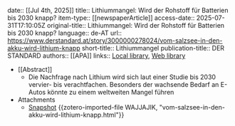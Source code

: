 date:: [[Jul 4th, 2025]]
title:: Lithiummangel: Wird der Rohstoff für Batterien bis 2030 knapp?
item-type:: [[newspaperArticle]]
access-date:: 2025-07-31T17:10:05Z
original-title:: Lithiummangel: Wird der Rohstoff für Batterien bis 2030 knapp?
language:: de-AT
url:: https://www.derstandard.at/story/3000000278024/vom-salzsee-in-den-akku-wird-lithium-knapp
short-title:: Lithiummangel
publication-title:: DER STANDARD
authors:: [[APA]]
links:: [Local library](zotero://select/library/items/GXW9YCYN), [Web library](https://www.zotero.org/users/46463/items/GXW9YCYN)

- [[Abstract]]
	- Die Nachfrage nach Lithium wird sich laut einer Studie bis 2030 vervier- bis verachtfachen. Besonders der wachsende Bedarf an E-Autos könnte zu einem weltweiten Mangel führen
- Attachments
	- [Snapshot](https://www.derstandard.at/story/3000000278024/vom-salzsee-in-den-akku-wird-lithium-knapp) {{zotero-imported-file WAJJAJIK, "vom-salzsee-in-den-akku-wird-lithium-knapp.html"}}